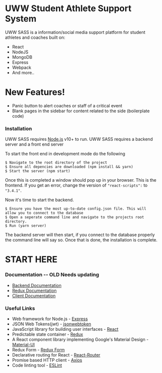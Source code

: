 # UWW Student Athlete Support System

UWW SASS is a information/social media support platform for student athletes and coaches built on:
  - React
  - NodeJS
  - MongoDB
  - Express
  - Webpack
  - And more..

# New Features!
  - Panic button to alert coaches or staff of a critical event
  - Blank pages in the sidebar for content related to the side (boilerplate code)

### Installation

UWW SASS requires [Node.js](https://nodejs.org/) v10+ to run.
UWW SASS requires a backend server and a front end server

To start the front end in development mode do the following
```
$ Navigate to the root directory of the project
$ Ensure all depencies are downloaded (npm install && yarn)
$ Start the server (npm start)
```
Once this is completed a window should pop up in your browser. This is the frontend. If you get an error, change the version of ```"react-scripts":``` to  ```"3.4.1"```.

Now it's time to start the backend.
```
$ Ensure you have the most up-to-date config.json file. This will allow you to connect to the database
$ Open a seperate command line and navigate to the projects root directory.
$ Run (yarn server)
```
The backend server will then start, if you connect to the database properly the command line will say so. Once that is done, the installation is complete.

# START HERE

### Documentation -- OLD Needs updating
* [Backend Documentation]
* [Redux Documentation]
* [Client Documentation]

### Useful Links
* Web framework for Node.js - [Express]
* JSON Web Tokens(jwt) - [jsonwebtoken]
* JavaScript library for building user interfaces - [React]
* Predictable state container - [Redux]
* A React component library implementing Google's Material Design - [Material-UI]
* Redux Form - [Redux Form]
* Declarative routing for React - [React-Router]
* Promise based HTTP client - [Axios]
* Code linting tool - [ESLint]

[//]: #
   [Backend Documentation]: <https://github.com/uww-student-athlete-success/stuath-success-web/tree/master/docs/BACKEND.md>
   [Redux Documentation]: <https://github.com/uww-student-athlete-success/stuath-success-web/tree/master/docs/REDUX.md>
   [Client Documentation]: <https://github.com/uww-student-athlete-success/stuath-success-web/tree/master/docs/CLIENT.md>
   [Express]: <http://expressjs.com/>
   [jsonwebtoken]: <https://www.npmjs.com/package/jsonwebtoken>
   [React]: <https://facebook.github.io/react/>
   [Redux]: <http://redux.js.org/>
   [Material-UI]: <https://material-ui-1dab0.firebaseapp.com/>
   [Redux Form]: <http://redux-form.com/8.2.6/>
   [React-Router]: <https://reacttraining.com/react-router/>
   [Axios]: <https://github.com/mzabriskie/axios>
   [ESLint]: <http://eslint.org/>
